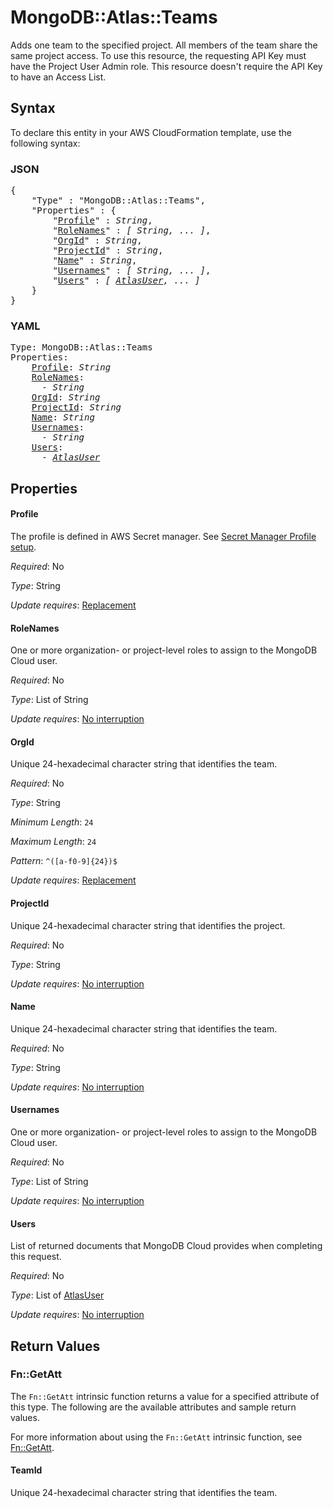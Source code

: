 # MongoDB::Atlas::Teams

Adds one team to the specified project. All members of the team share the same project access. To use this resource, the requesting API Key must have the Project User Admin role. This resource doesn't require the API Key to have an Access List.

## Syntax

To declare this entity in your AWS CloudFormation template, use the following syntax:

### JSON

<pre>
{
    "Type" : "MongoDB::Atlas::Teams",
    "Properties" : {
        "<a href="#profile" title="Profile">Profile</a>" : <i>String</i>,
        "<a href="#rolenames" title="RoleNames">RoleNames</a>" : <i>[ String, ... ]</i>,
        "<a href="#orgid" title="OrgId">OrgId</a>" : <i>String</i>,
        "<a href="#projectid" title="ProjectId">ProjectId</a>" : <i>String</i>,
        "<a href="#name" title="Name">Name</a>" : <i>String</i>,
        "<a href="#usernames" title="Usernames">Usernames</a>" : <i>[ String, ... ]</i>,
        "<a href="#users" title="Users">Users</a>" : <i>[ <a href="atlasuser.md">AtlasUser</a>, ... ]</i>
    }
}
</pre>

### YAML

<pre>
Type: MongoDB::Atlas::Teams
Properties:
    <a href="#profile" title="Profile">Profile</a>: <i>String</i>
    <a href="#rolenames" title="RoleNames">RoleNames</a>: <i>
      - String</i>
    <a href="#orgid" title="OrgId">OrgId</a>: <i>String</i>
    <a href="#projectid" title="ProjectId">ProjectId</a>: <i>String</i>
    <a href="#name" title="Name">Name</a>: <i>String</i>
    <a href="#usernames" title="Usernames">Usernames</a>: <i>
      - String</i>
    <a href="#users" title="Users">Users</a>: <i>
      - <a href="atlasuser.md">AtlasUser</a></i>
</pre>

## Properties

#### Profile

The profile is defined in AWS Secret manager. See [Secret Manager Profile setup](../../../examples/profile-secret.yaml).

_Required_: No

_Type_: String

_Update requires_: [Replacement](https://docs.aws.amazon.com/AWSCloudFormation/latest/UserGuide/using-cfn-updating-stacks-update-behaviors.html#update-replacement)

#### RoleNames

One or more organization- or project-level roles to assign to the MongoDB Cloud user.

_Required_: No

_Type_: List of String

_Update requires_: [No interruption](https://docs.aws.amazon.com/AWSCloudFormation/latest/UserGuide/using-cfn-updating-stacks-update-behaviors.html#update-no-interrupt)

#### OrgId

Unique 24-hexadecimal character string that identifies the team.

_Required_: No

_Type_: String

_Minimum Length_: <code>24</code>

_Maximum Length_: <code>24</code>

_Pattern_: <code>^([a-f0-9]{24})$</code>

_Update requires_: [Replacement](https://docs.aws.amazon.com/AWSCloudFormation/latest/UserGuide/using-cfn-updating-stacks-update-behaviors.html#update-replacement)

#### ProjectId

Unique 24-hexadecimal character string that identifies the project.

_Required_: No

_Type_: String

_Update requires_: [No interruption](https://docs.aws.amazon.com/AWSCloudFormation/latest/UserGuide/using-cfn-updating-stacks-update-behaviors.html#update-no-interrupt)

#### Name

Unique 24-hexadecimal character string that identifies the team.

_Required_: No

_Type_: String

_Update requires_: [No interruption](https://docs.aws.amazon.com/AWSCloudFormation/latest/UserGuide/using-cfn-updating-stacks-update-behaviors.html#update-no-interrupt)

#### Usernames

One or more organization- or project-level roles to assign to the MongoDB Cloud user.

_Required_: No

_Type_: List of String

_Update requires_: [No interruption](https://docs.aws.amazon.com/AWSCloudFormation/latest/UserGuide/using-cfn-updating-stacks-update-behaviors.html#update-no-interrupt)

#### Users

List of returned documents that MongoDB Cloud provides when completing this request.

_Required_: No

_Type_: List of <a href="atlasuser.md">AtlasUser</a>

_Update requires_: [No interruption](https://docs.aws.amazon.com/AWSCloudFormation/latest/UserGuide/using-cfn-updating-stacks-update-behaviors.html#update-no-interrupt)

## Return Values

### Fn::GetAtt

The `Fn::GetAtt` intrinsic function returns a value for a specified attribute of this type. The following are the available attributes and sample return values.

For more information about using the `Fn::GetAtt` intrinsic function, see [Fn::GetAtt](https://docs.aws.amazon.com/AWSCloudFormation/latest/UserGuide/intrinsic-function-reference-getatt.html).

#### TeamId

Unique 24-hexadecimal character string that identifies the team.

